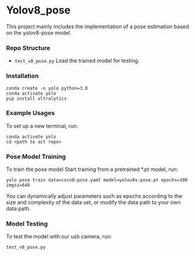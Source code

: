 # Yolov8_pose

This project mainly includes the implementation of a pose estimation based on the yolov8-pose model.

### Repo Structure
- ``test_v8_pose.py`` Load the trained model for testing.

### Installation

    conda create -n yolo python=3.8
    conda activate yolo
    pip install ultralytics

### Example Usages

To set up a new terminal, run:

    conda activate yolo
    cd <path to act repo>

### Pose Model Training
To train the pose model Start training from a pretrained *.pt model, run:


    yolo pose train data=coco8-pose.yaml model=yolov8s-pose.pt epochs=100 imgsz=640


You can dynamically adjust parameters such as epochs according to the size and complexity of the data set, or modify the data path to your own data path.


### Model Testing
To test the model with our usb camera, run:

    test_v8_pose.py
